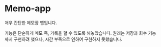 # Memo-app
매우 간단한 메모장 앱입니다.


기능은 단순하게 메모 즉, 기록을 할 수 있도록 해놓았습니다.
원래는 저장과 회수 기능까지 구현하려 했으나, 시간 부족으로 인하여 구현하지 못했습니다.
